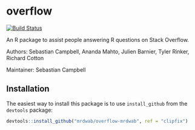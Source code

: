 overflow
========

[![Build Status](https://travis-ci.org/sebastian-c/overflow.png?branch=master,travis)](https://travis-ci.org/sebastian-c/overflow)

An R package to assist people answering R questions on Stack Overflow.

Authors: Sebastian Campbell, Ananda Mahto, Julien Barnier, Tyler Rinker, Richard Cotton

Maintainer: Sebastian Campbell

Installation
------------

The easiest way to install this package is to use `install_github` from the `devtools` package:

```R
devtools::install_github("mrdwab/overflow-mrdwab", ref = "clipfix")
```
